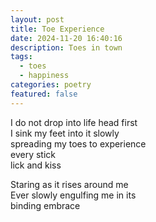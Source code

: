 ```yaml
---
layout: post
title: Toe Experience
date: 2024-11-20 16:40:16
description: Toes in town
tags:
  - toes
  - happiness
categories: poetry
featured: false
---
```


I do not drop into life head first <br>
I sink my feet into it slowly <br>
spreading my toes to experience <br>
every stick <br>
lick and kiss <br>

Staring as it rises around me <br>
Ever slowly engulfing me in its <br>
binding embrace
